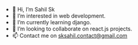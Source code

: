 - 👋 Hi, I’m Sahil Sk
- 👀 I’m interested in web development.
- 🌱 I’m currently learning django.
- 💞️ I’m looking to collaborate on react.js projects.
- 📫 Contact me on sksahil.contact@gmail.com

<!---
coast-guide/coast-guide is a ✨ special ✨ repository because its `README.md` (this file) appears on your GitHub profile.
You can click the Preview link to take a look at your changes.
--->
